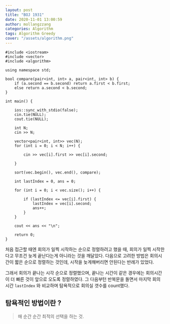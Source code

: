 ```yaml
---
layout: post
title: "BOJ 1931"
date: 2020-11-01 13:00:59
author: mollangzzang
categories: Algorithm
tags: Algorithm Greedy
cover: "/assets/algorithm.png"
---
```


```
#include <iostream>
#include <vector>
#include <algorithm>

using namespace std;

bool compare(pair<int, int> a, pair<int, int> b) {
	if (a.second == b.second) return a.first < b.first;
	else return a.second < b.second;
}

int main() {

	ios::sync_with_stdio(false);
	cin.tie(NULL);
	cout.tie(NULL);

	int N;
	cin >> N;

	vector<pair<int, int>> vec(N);
	for (int i = 0; i < N; i++) {

		cin >> vec[i].first >> vec[i].second;

	}

	sort(vec.begin(), vec.end(), compare);

	int lastIndex = 0, ans = 0;

	for (int i = 0; i < vec.size(); i++) {

		if (lastIndex <= vec[i].first) {
			lastIndex = vec[i].second;
			ans++;
		}
	}

	cout << ans << "\n";

	return 0;
}

```

처음 접근할 때엔 회의가 일찍 시작하는 순으로 정렬하려고 했을 때, 회의가 일찍 시작한다고 무조건 늦게 끝난다는게 아니라는 것을 깨달았다.
다음으로 고려한 방법은 회의시간이 짧은 순으로 정렬하는 것인데, 시작을 늦게해버리면 안된다는 반례가 있었다.

그래서 회의가 끝나는 시각 순으로 정렬했으며, 끝나는 시간이 같은 경우에는 회의시간이 더 빠른 것이 앞으로 오도록 정렬하였다.
그 다음부턴 반복문을 돌면서 마지막 회의 시간 `lastIndex` 와 비교하며 탐욕적으로 회의실 갯수를 count했다.

## 탐욕적인 방법이란 ?

> 매 순간 순간 최적의 선택을 하는 것.

